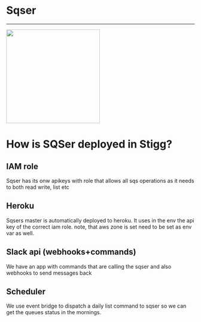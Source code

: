 # Sqser
---

<img src="https://i.ibb.co/3RgfdPD/sqser.png" width="250" height="250">

# How is SQSer deployed in Stigg?


## IAM role
Sqser has its onw apikeys with role that allows all sqs operations as it needs to both read write, list etc

## Heroku
Sqsers master is automatically deployed to heroku. It uses in the env the api key of the correct iam role.
note, that aws zone is set need to be set as env var as well.

## Slack api (webhooks+commands)
We have an app with commands that are calling the sqser and also webhooks to send messages back

## Scheduler
We use event bridge to dispatch a daily list command to sqser so we can get the queues status in the mornings.


